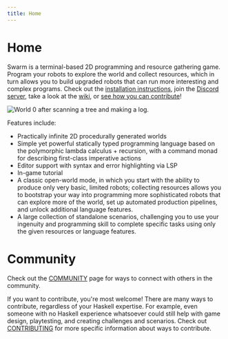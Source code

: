 ```yaml
---
title: Home
---
```


Home
====

Swarm is a terminal-based 2D programming and resource gathering
game. Program your robots to explore the world and collect resources,
which in turn allows you to build upgraded robots that can run more
interesting and complex programs.  Check out the [installation
instructions](/installing), join the [Discord server](https://github.com/swarm-game/swarm/blob/main/COMMUNITY.md),
take a look at the [wiki](https://github.com/swarm-game/swarm/wiki),
or [see how you can
contribute](https://github.com/swarm-game/swarm/blob/main/CONTRIBUTING.md)!

![World 0 after scanning a tree and making a
log.](/images/tutorial/log.png)

Features include:

* Practically infinite 2D procedurally generated worlds
* Simple yet powerful statically typed programming language based on
  the polymorphic lambda calculus + recursion, with a command monad
  for describing first-class imperative actions
* Editor support with syntax and error highlighting via LSP
* In-game tutorial
* A classic open-world mode, in which you start with the ability to
  produce only very basic, limited robots; collecting resources allows
  you to bootstrap your way into programming more sophisticated robots
  that can explore more of the world, set up automated production
  pipelines, and unlock additional language features.
* A large collection of standalone scenarios, challenging you to use
  your ingenuity and programming skill to complete specific tasks
  using only the given resources or language features.

Community
=========

Check out the
[COMMUNITY](https://github.com/swarm-game/swarm/blob/main/COMMUNITY.md)
page for ways to connect with others in the community.

If you want to contribute, you're most welcome!  There are many ways
to contribute, regardless of your Haskell expertise.  For example,
even someone with no Haskell experience whatsoever could still help
with game design, playtesting, and creating challenges and
scenarios.  Check out
[CONTRIBUTING](https://github.com/swarm-game/swarm/blob/main/CONTRIBUTING.md)
for more specific information about ways to contribute.
